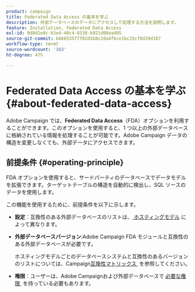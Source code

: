 ```yaml
---
product: campaign
title: Federated Data Access の基本を学ぶ
description: 外部データベースのデータにアクセスして処理する方法を説明します。
feature: Installation, Federated Data Access
exl-id: 9d8d1e9c-63e4-40c4-8338-b921d08ea405
source-git-commit: b666535f7f82d1b8c2da4fbce1bc25cf8d39d187
workflow-type: tm+mt
source-wordcount: '163'
ht-degree: 47%

---
```


# Federated Data Access の基本を学ぶ {#about-federated-data-access}



Adobe Campaign では、**Federated Data Access**（FDA）オプションを利用することができます。このオプションを使用すると、1 つ以上の外部データベースに格納されている情報を処理することが可能です。Adobe Campaign データの構造を変更しなくても、外部データにアクセスできます。

## 前提条件 {#operating-principle}

FDA オプションを使用すると、サードパーティのデータベースでデータモデルを拡張できます。ターゲットテーブルの構造を自動的に検出し、SQL ソースのデータを使用します。

この機能を使用するために、前提条件を以下に示します。

* **設定**：互換性のある外部データベースのリストは、[&#x200B; ホスティングモデル &#x200B;](../../installation/using/hosting-models.md) によって異なります。
* **外部データベースバージョン**:Adobe Campaign FDA モジュールと互換性のある外部データベースが必要です。

  ホスティングモデルごとのデータベースシステムと互換性のあるバージョンのリストについては、Campaign[&#x200B; 互換性マトリックス &#x200B;](../../rn/using/compatibility-matrix.md#FederatedDataAccessFDA) を参照してください。

* **権限**：ユーザーは、Adobe Campaignおよび外部データベースで [&#x200B; 必要な権限 &#x200B;](../../installation/using/remote-database-access-rights.md) を持っている必要もあります。

